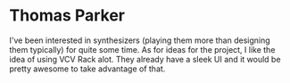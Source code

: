 # Thomas Parker
I've been interested in synthesizers (playing them more than designing them typically) for quite some time. As for ideas for the project, I like the idea of using VCV Rack alot. They already have a sleek UI and it would be pretty awesome to take advantage of that.

